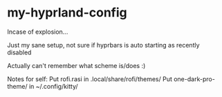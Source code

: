 # my-hyprland-config
Incase of explosion...

Just my sane setup, not sure if hyprbars is auto starting as recently disabled

Actually can't remember what scheme is/does :)

Notes for self:
Put rofi.rasi in .local/share/rofi/themes/
Put one-dark-pro-theme/ in ~/.config/kitty/
